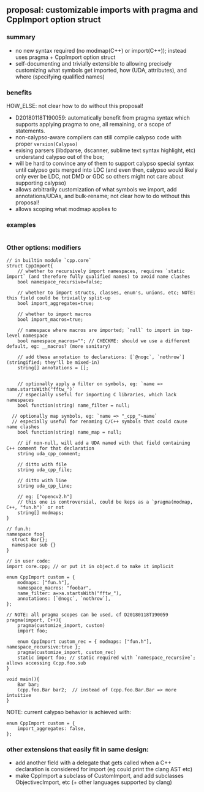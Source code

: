 ## proposal: customizable imports with pragma and CppImport option struct

### summary
* no new syntax required (no modmap(C++) or import(C++)); instead uses pragma + CppImport option struct
* self-documenting and trivially extensible to allowing precisely customizing what symbols get imported, how (UDA, attributes), and where (specifying qualified names)

### benefits

HOW_ELSE: not clear how to do without this proposal!

* D20180118T190059: automatically benefit from pragma syntax which supports applying pragma to one, all remaining, or a scope of statements.
* non-calypso-aware compilers can still compile calypso code with proper `version(Calypso)`
* exising parsers (libdparse, dscanner, sublime text syntax highlight, etc) understand calypso out of the box; 
* will be hard to convince any of them to support calypso special syntax until calypso gets merged into LDC (and even then, calypso would likely only ever be LDC, not DMD or GDC so others might not care about supporting calypso) 
* allows arbitrarily customization of what symbols we import, add annotations/UDAs, and bulk-rename; not clear how to do without this proposal!
* allows scoping what modmap applies to

### examples
```
```

### Other options: modifiers
```
// in builtin module `cpp.core`
struct CppImport{
	// whether to recursively import namespaces, requires `static import` (and therefore fully qualified names) to avoid name clashes
	bool namespace_recursive=false;

	// whether to import structs, classes, enum's, unions, etc; NOTE: this field could be trivially split-up
	bool import_aggregates=true;

	// whether to import macros
	bool import_macros=true;

	// namespace where macros are imported; `null` to import in top-level namespace
	bool namespace_macros=""; // CHECKME: should we use a different default, eg: __macros? (more sanitary)

	// add these annotation to declarations: [`@nogc`, `nothrow`] (stringified; they'll be mixed-in)
	string[] annotations = [];


	// optionally apply a filter on symbols, eg: `name => name.startsWith("fftw_")`
	// especially useful for importing C libraries, which lack namespaces
	bool function(string) name_filter = null;

  // optionally map symbols, eg: `name => "_cpp_"~name`
  // especially useful for renaming C/C++ symbols that could cause name clashes
	bool function(string) name_map = null;

	// if non-null, will add a UDA named with that field containing C++ comment for that declaration
	string uda_cpp_comment;

	// ditto with file
	string uda_cpp_file;

	// ditto with line
	string uda_cpp_line;

	// eg: ["opencv2.h"]
	// this one is controversial, could be keps as a `pragma(modmap, C++, "fun.h")` or not
	string[] modmaps;
}
```

```
// fun.h:
namespace foo{
  struct Bar{};
  namespace sub {}
}

// in user code:
import core.cpp; // or put it in object.d to make it implicit

enum CppImport custom = {
	modmaps: ["fun.h"],
	namespace_macros: "foobar",
	name_filter: a=>a.startsWith("fftw_"),
	annotations: [`@nogc`, `nothrow`],
};

// NOTE: all pragma scopes can be used, cf D20180118T190059
pragma(import, C++){
	pragma(customize_import, custom)
	import foo;

	enum CppImport custom_rec = { modmaps: ["fun.h"], namespace_recursive:true };
	pragma(customize_import, custom_rec)
	static import foo; // static required with `namespace_recursive`; allows accessing ℂcpp.foo.sub
}

void main(){
	Bar bar;
	ℂcpp.foo.Bar bar2;  // instead of ℂcpp.foo.Bar.Bar => more intuitive
}
```


NOTE: current calypso behavior is achieved with:
```
enum CppImport custom = {
	import_aggregates: false,
};
```


### other extensions that easily fit in same design:
* add another field with a delegate that gets called when a C++ declaration is considered for import (eg could print the clang AST etc)
* make CppImport a subclass of CustomImport, and add subclasses ObjectivecImport, etc (+ other languages supported by clang)
